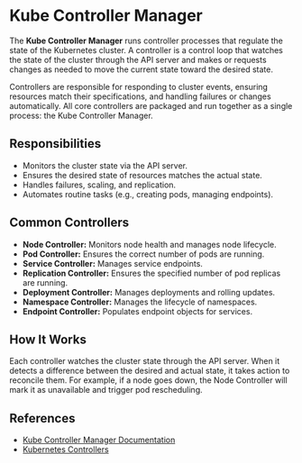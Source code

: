 # Kube Controller Manager

The **Kube Controller Manager** runs controller processes that regulate the state of the Kubernetes cluster. A controller is a control loop that watches the state of the cluster through the API server and makes or requests changes as needed to move the current state toward the desired state.

Controllers are responsible for responding to cluster events, ensuring resources match their specifications, and handling failures or changes automatically. All core controllers are packaged and run together as a single process: the Kube Controller Manager.

## Responsibilities

- Monitors the cluster state via the API server.
- Ensures the desired state of resources matches the actual state.
- Handles failures, scaling, and replication.
- Automates routine tasks (e.g., creating pods, managing endpoints).

## Common Controllers

- **Node Controller:** Monitors node health and manages node lifecycle.
- **Pod Controller:** Ensures the correct number of pods are running.
- **Service Controller:** Manages service endpoints.
- **Replication Controller:** Ensures the specified number of pod replicas are running.
- **Deployment Controller:** Manages deployments and rolling updates.
- **Namespace Controller:** Manages the lifecycle of namespaces.
- **Endpoint Controller:** Populates endpoint objects for services.

## How It Works

Each controller watches the cluster state through the API server. When it detects a difference between the desired and actual state, it takes action to reconcile them. For example, if a node goes down, the Node Controller will mark it as unavailable and trigger pod rescheduling.

## References

- [Kube Controller Manager Documentation](https://kubernetes.io/docs/concepts/architecture/controller/)
- [Kubernetes Controllers](https://kubernetes.io/docs/concepts/architecture/controller/#kubernetes-controllers)
